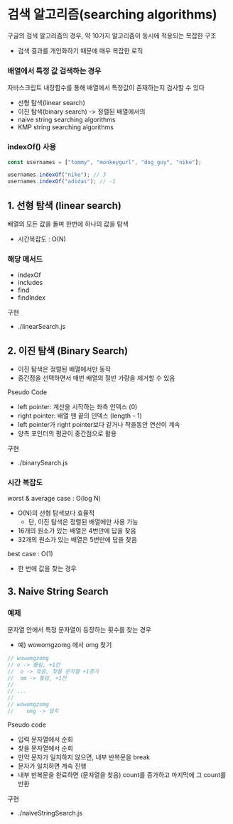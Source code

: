 # 검색 알고리즘(searching algorithms)

구글의 검색 알고리즘의 경우, 약 10가지 알고리즘이 동시에 적용되는 복잡한 구조

- 검색 결과를 개인화하기 때문에 매우 복잡한 로직

### 배열에서 특정 값 검색하는 경우

자바스크립트 내장함수를 통해 배열에서 특정값이 존재하는지 검사할 수 있다

- 선형 탐색(linear search)
- 이진 탐색(binary search) -> 정렬된 배열에서의
- naive string searching algorithms
- KMP string searching algorithms

### indexOf() 사용

```js
const usernames = ["tommy", "monkeygurl", "dog_guy", "nike"];

usernames.indexOf("nike"); // 3
usernames.indexOf("adidas"); // -1
```

## 1. 선형 탐색 (linear search)

배열의 모든 값을 돌며 한번에 하나의 값을 탐색

- 시간복잡도 : O(N)

### 해당 메서드

- indexOf
- includes
- find
- findIndex

구현

- ./linearSearch.js

## 2. 이진 탐색 (Binary Search)

- 이진 탐색은 정렬된 배열에서만 동작
- 중간점을 선택하면서 매번 배열의 절반 가량을 제거할 수 있음

Pseudo Code

- left pointer: 계산을 시작하는 좌측 인덱스 (0)
- right pointer: 배열 맨 끝의 인덱스 (length - 1)
- left pointer가 right pointer보다 같거나 작을동안 연산이 계속
- 양측 포인터의 평균이 중간점으로 활용

구현

- ./binarySearch.js

### 시간 복잡도

worst & average case : O(log N)

- O(N)의 선형 탐색보다 효율적
  - 단, 이진 탐색은 정렬된 배열에만 사용 가능
- 16개의 원소가 있는 배열은 4번만에 답을 찾음
- 32개의 원소가 있는 배열은 5번만에 답을 찾음

best case : O(1)

- 한 번에 값을 찾는 경우

## 3. Naive String Search

### 예제

문자열 안에서 특정 문자열이 등장하는 횟수를 찾는 경우

- 예) wowomgzomg 에서 omg 찾기

```js
// wowomgzomg
// o -> 틀림, +1칸
//  o -> 맞음, 찾을 문자열 +1증가
//  om -> 틀림, +1칸
//
// ...
//
// wowomgzomg
//    omg -> 일치
```

Pseudo code

- 입력 문자열에서 순회
- 찾을 문자열에서 순회
- 만약 문자가 일치하지 않으면, 내부 반복문을 break
- 문자가 일치하면 계속 진행
- 내부 반복문을 완료하면 (문자열을 찾음) count를 증가하고 마지막에 그 count를 반환

구현

- ./naiveStringSearch.js
